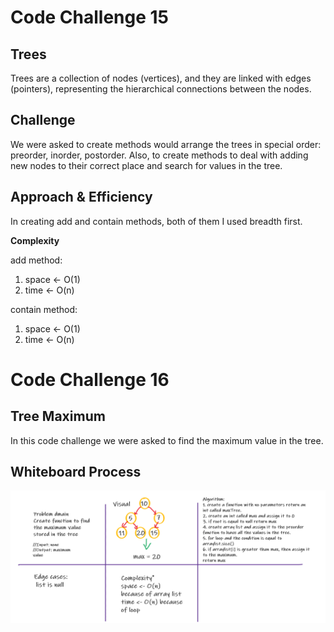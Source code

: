 # Code Challenge 15

## Trees
<!-- Short summary or background information -->
Trees are a collection of nodes (vertices), and they are linked with edges (pointers), representing the hierarchical connections between the nodes.

## Challenge
<!-- Description of the challenge -->
We were asked to create methods would arrange the trees in special order: preorder, inorder, postorder.
Also, to create methods to deal with adding new nodes to their correct place and search for values in the tree.

## Approach & Efficiency
<!-- What approach did you take? Why? What is the Big O space/time for this approach? -->
In creating add and contain methods, both of them I used breadth first.

**Complexity**

add method:
1. space <- O(1)
2. time <- O(n)

contain method:
1. space <- O(1)
2. time <- O(n)

# Code Challenge 16

## Tree Maximum
In this code challenge we were asked to find the maximum value in the tree.

## Whiteboard Process
![](./assests/5.png)
